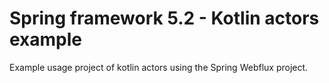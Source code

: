 # Spring framework 5.2  - Kotlin actors example

Example usage project of kotlin actors using the Spring Webflux project.